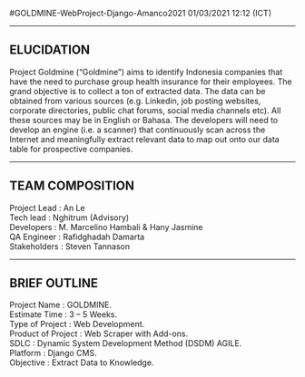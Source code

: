 #GOLDMINE-WebProject-Django-Amanco2021
01/03/2021 12:12 (ICT)

-------------------------------------------------------------------------------------------
ELUCIDATION
-------------------------------------------------------------------------------------------
Project Goldmine (“Goldmine”) aims to identify Indonesia companies that have the
need to purchase group health insurance for their employees. The grand objective is to
collect a ton of extracted data. The data can be obtained from various sources (e.g.
Linkedin, job posting websites, corporate directories, public chat forums, social media
channels etc). All these sources may be in English or Bahasa. The developers will need
to develop an engine (i.e. a scanner) that continuously scan across the Internet and
meaningfully extract relevant data to map out onto our data table for prospective
companies.


-------------------------------------------------------------------------------------------
TEAM COMPOSITION
-------------------------------------------------------------------------------------------
Project Lead : An Le <br>
Tech lead : Nghitrum (Advisory) <br>
Developers : M. Marcelino Hambali & Hany Jasmine <br>
QA Engineer : Rafidghadah Damarta <br>
Stakeholders : Steven Tannason

-------------------------------------------------------------------------------------------
BRIEF OUTLINE
-------------------------------------------------------------------------------------------
Project Name : GOLDMINE. <br>
Estimate Time : 3 – 5 Weeks. <br>
Type of Project : Web Development. <br>
Product of Project : Web Scraper with Add-ons. <br>
SDLC : Dynamic System Development Method (DSDM) AGILE. <br>
Platform : Django CMS. <br>
Objective : Extract Data to Knowledge.
